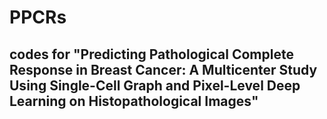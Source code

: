 # PPCRs
## codes for "Predicting Pathological Complete Response in Breast Cancer: A Multicenter Study Using Single-Cell Graph and Pixel-Level Deep Learning on Histopathological Images"
